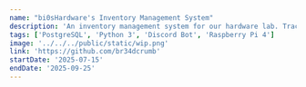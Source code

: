```yaml
---
name: "bi0sHardware's Inventory Management System"
description: 'An inventory management system for our hardware lab. Tracks the movement of our lab equipment and prevents misplacement.'
tags: ['PostgreSQL', 'Python 3', 'Discord Bot', 'Raspberry Pi 4']
image: '../../../public/static/wip.png'
link: 'https://github.com/br34dcrumb'
startDate: '2025-07-15'
endDate: '2025-09-25'
---
```

